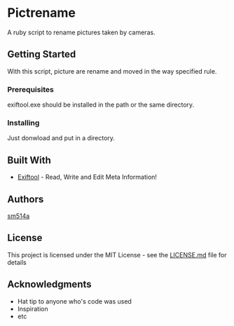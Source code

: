 
# Pictrename

A ruby script to rename pictures taken by cameras. 

## Getting Started

With this script, picture are rename and moved in the way specified rule.

### Prerequisites

exiftool.exe should be installed in the path or the same directory.

### Installing

Just donwload and put in a directory. 

## Built With

* [Exiftool](http://www.sno.phy.queensu.ca/~phil/exiftool/) - Read, Write and Edit Meta Information!

## Authors

 [sm514a](https://github.com/sm514a)

## License

This project is licensed under the MIT License - see the [LICENSE.md](LICENSE.md) file for details

## Acknowledgments

* Hat tip to anyone who's code was used
* Inspiration
* etc

